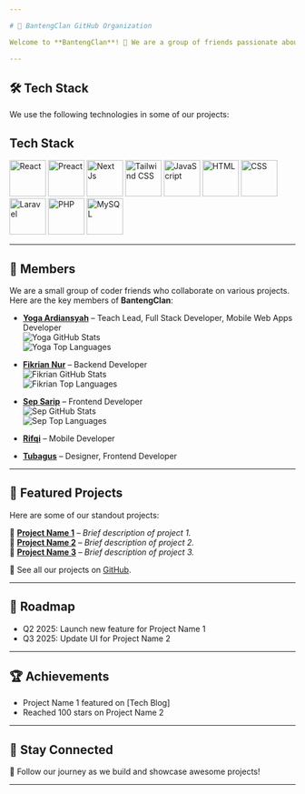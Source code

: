 ```yaml
---

# 🚀 BantengClan GitHub Organization  

Welcome to **BantengClan**! 🎉 We are a group of friends passionate about building cool projects and sharing our portfolio with the world.  

---
```


## 🛠️ Tech Stack  
We use the following technologies in some of our projects:  

## Tech Stack

<p align="left">
  <img height="64" src="https://cdn.simpleicons.org/react" alt="React"/>
  <img height="64" src="https://cdn.simpleicons.org/preact" alt="Preact"/>
  <img height="64" src="https://cdn.simpleicons.org/nextdotjs" alt="Next Js"/>
  <img height="64" src="https://cdn.simpleicons.org/tailwindcss" alt="Tailwind CSS"/>
  <img height="64" src="https://cdn.simpleicons.org/javascript" alt="JavaScript"/>
  <img height="64" src="https://cdn.simpleicons.org/html5" alt="HTML"/>
  <img height="64" src="https://cdn.simpleicons.org/css3" alt="CSS"/>
  <img height="64" src="https://cdn.simpleicons.org/laravel" alt="Laravel"/>
  <img height="64" src="https://cdn.simpleicons.org/php" alt="PHP"/>
  <img height="64" src="https://cdn.simpleicons.org/mysql" alt="MySQL"/>
</p>

---

## 👥 Members  
We are a small group of coder friends who collaborate on various projects. Here are the key members of **BantengClan**:  

- **[Yoga Ardiansyah](https://github.com/yogaardiansyah)** – Teach Lead, Full Stack Developer, Mobile Web Apps Developer  
  ![Yoga GitHub Stats](https://github-readme-stats.vercel.app/api?username=yogaardiansyah&show_icons=true&hide_title=true&count_private=true&hide=prs&theme=radical)  
  ![Yoga Top Languages](https://github-readme-stats.vercel.app/api/top-langs/?username=yogaardiansyah&layout=compact&hide_title=true&theme=radical)

- **[Fikrian Nur](https://github.com/Fik31)** – Backend Developer  
  ![Fikrian GitHub Stats](https://github-readme-stats.vercel.app/api?username=Fik31&show_icons=true&hide_title=true&count_private=true&hide=prs&theme=radical)  
  ![Fikrian Top Languages](https://github-readme-stats.vercel.app/api/top-langs/?username=Fik31&layout=compact&hide_title=true&theme=radical)

- **[Sep Sarip](https://github.com/sepsarip)** – Frontend Developer  
  ![Sep GitHub Stats](https://github-readme-stats.vercel.app/api?username=sepsarip&show_icons=true&hide_title=true&count_private=true&hide=prs&theme=radical)  
  ![Sep Top Languages](https://github-readme-stats.vercel.app/api/top-langs/?username=sepsarip&layout=compact&hide_title=true&theme=radical)

- **[Rifqi]()** – Mobile Developer  

- **[Tubagus]()** – Designer, Frontend Developer  

---
## 📌 Featured Projects  
Here are some of our standout projects:  

🔹 [**Project Name 1**](https://github.com/orgs/bantengclan/repo-1) – *Brief description of project 1.*  
🔹 [**Project Name 2**](https://github.com/orgs/bantengclan/repo-2) – *Brief description of project 2.*  
🔹 [**Project Name 3**](https://github.com/orgs/bantengclan/repo-3) – *Brief description of project 3.*  

📌 See all our projects on [GitHub](https://github.com/bantengclan).  

---

## 🌱 Roadmap
- Q2 2025: Launch new feature for Project Name 1
- Q3 2025: Update UI for Project Name 2

---

## 🏆 Achievements
- Project Name 1 featured on [Tech Blog]
- Reached 100 stars on Project Name 2

---
## 📡 Stay Connected  
🚀 Follow our journey as we build and showcase awesome projects!  

---

<!-- V1.0.1 Readme Md add nextjs,preact and change to simpleicons-->
